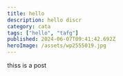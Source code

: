 ```yaml
---
title: hello
description: hello discr
category: cata
tags: ["hello", "tafg"]
published: 2024-06-07T09:41:42.692Z
heroImage: /assets/wp2555019.jpg
---
```

thiss is a post